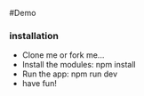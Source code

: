 #Demo
### installation
- Clone me or fork me...
- Install the modules: npm install
- Run the app: npm run dev
- have fun!
